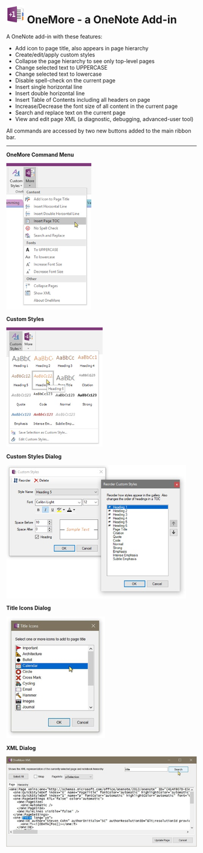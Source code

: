 ﻿# ![logo](Screenshots/Logo.jpg "logo") OneMore - a OneNote Add-in

A OneNote add-in with these features:

* Add icon to page title, also appears in page hierarchy
* Create/edit/apply custom styles
* Collapse the page hierarchy to see only top-level pages
* Change selected text to UPPERCASE
* Change selected text to lowercase
* Disable spell-check on the current page
* Insert single horizontal line
* Insert double horizontal line
* Insert Table of Contents including all headers on page
* Increase/Decrease the font size of all content in the current page
* Search and replace text on the current page
* View and edit page XML (a diagnostic, debugging, advanced-user tool)

All commands are accessed by two new buttons added to the main ribbon bar.

---

**OneMore Command Menu**

![Command Menu](Screenshots/MoreMenu.jpg)

**Custom Styles**

![Styles](Screenshots/CustomStyles.jpg)

**Custom Styles Dialog**

![Styles Dialog](Screenshots/CustomStylesDialog.jpg)

**Title Icons Dialog**

![Title Icon Dialog](Screenshots/TItleIconsDialog.jpg)

**XML Dialog**

![XML Dialog](Screenshots/XmlDialog.jpg)



